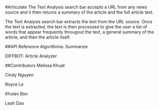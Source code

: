 #Articulate
The Text Analysis search bar accepts a URL from any news source and it then 
returns a summary of the article and the full article text.

The Text Analysis search bar extracts the text from the URL source. Once the text
is extracted, the text is then processed to give the user a list of words that appear 
frequently througout the text, a general summary of the article, and then the article itself. 

##API Reference
Algorithmia: Summarize

DIFFBOT: Article Analyzer

##Contributors 
Melissa Khuat

Cindy Nguyen

Royce Le

Khulan Bsn

Leah Dao
